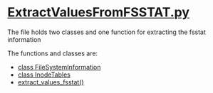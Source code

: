# [ExtractValuesFromFSSTAT.py](https://faui1-gitlab.cs.fau.de/lena.voigt/diskforge/-/blob/main/DiskForge/Utility/SleuthKit/ExtractValuesFromFSSTAT.py?ref_type=heads)
The file holds two classes and one function for extracting the fsstat information

The functions and classes are:
- [class FileSystemInformation](./FileSystemInformation.md)
- [class InodeTables](./InodeTables.md)
- [extract_values_fsstat()](./extract_values_fsstat.md)